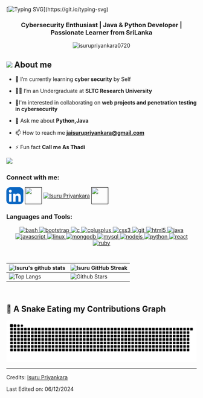 
[![Typing SVG](https://readme-typing-svg.herokuapp.com?size=30&color=F7BC4A&lines=Hi+there!%F0%9F%91%8B;I'm+Isuru+Priyankara...;Welcome+to+my+profile!)](https://git.io/typing-svg)

<h3 align="center">Cybersecurity Enthusiast | Java & Python Developer | Passionate Learner from SriLanka</h3>

<p align="center"> <img src="https://komarev.com/ghpvc/?username=isurupriyankara0720&label=Profile%20views&color=0e75b6&style=flat" alt="isurupriyankara0720" /> </p>





## <picture><img src = "https://raw.githubusercontent.com/7oSkaaa/7oSkaaa/refs/heads/main/Images/about_me.gif" width = 50px></picture> **About me**


- 🌱 I’m currently learning **cyber security** by Self

- 🧑‍🎓 I’m an Undergraduate at **SLTC Research University**

- 👯I'm interested in collaborating on **web projects and penetration testing in cybersecurity**

- 💬 Ask me about **Python,Java**

- 📫 How to reach me **jaisurupriyankara@gmail.com**

- ⚡ Fun fact **Call me As Thadi**


![](https://github.com/vikumkbv/vikumkbv/blob/master/icons/header_.png)








<h3 align="left">Connect with me:</h3>

<a href="https://www.linkedin.com/in/isuru-priyankara/" target="blank"><img align="center" src="https://github.com/tandpfun/skill-icons/blob/main/icons/LinkedIn.svg" alt="isurupriyankara" height="45" width="45" /></a>
<a href="" target="blank"><img align="center" src="https://www.edigitalagency.com.au/wp-content/uploads/new-Instagram-icon-png-full-colour.png" alt="" height="45" width="45" /></a>
<a href="" target="blank"><img align="center" src="https://raw.githubusercontent.com/rahuldkjain/github-profile-readme-generator/master/src/images/icons/Social/facebook.svg" alt="Isuru Priyankara" height="45" width="45" /></a>
<a href="" target="blank"><img align="center" src="https://raw.githubusercontent.com/rahuldkjain/github-profile-readme-generator/master/src/images/icons/Social/stack-overflow.svg" alt="" height="45" width="45" /></a>





<h3 align="left">Languages and Tools:</h3>
<p align="center"> <a href="https://www.gnu.org/software/bash/" target="_blank" rel="noreferrer"> <img src="https://github.com/Scar1109/skill-icons/blob/main/icons/Bash-Dark.svg" alt="bash" width="50" height="50"/> </a> <a href="https://getbootstrap.com" target="_blank" rel="noreferrer"> <img src="https://github.com/Scar1109/skill-icons/blob/main/icons/Bootstrap.svg" alt="bootstrap" width="50" height="50"/> </a> <a href="https://www.cprogramming.com/" target="_blank" rel="noreferrer"> <img src="https://github.com/Scar1109/skill-icons/blob/main/icons/C.svg" alt="c" width="50" height="50"/> </a> <a href="https://www.w3schools.com/cpp/" target="_blank" rel="noreferrer"> <img src="https://github.com/Scar1109/skill-icons/blob/main/icons/CPP.svg" alt="cplusplus" width="50" height="50"/> </a> <a href="https://www.w3schools.com/css/" target="_blank" rel="noreferrer"> <img src="https://github.com/Scar1109/skill-icons/blob/main/icons/CSS.svg" alt="css3" width="50" height="50"/> </a> <a href="https://git-scm.com/" target="_blank" rel="noreferrer"> <img src="https://github.com/Scar1109/skill-icons/blob/main/icons/Git.svg" alt="git" width="50" height="50"/> </a> <a href="https://www.w3.org/html/" target="_blank" rel="noreferrer"> <img src="https://github.com/Scar1109/skill-icons/blob/main/icons/HTML.svg" alt="html5" width="50" height="50"/> </a> <a href="https://www.java.com" target="_blank" rel="noreferrer"> <img src="https://github.com/Scar1109/skill-icons/blob/main/icons/Java-Dark.svg" alt="java" width="50" height="50"/> </a> <a href="https://developer.mozilla.org/en-US/docs/Web/JavaScript" target="_blank" rel="noreferrer"> <img src="https://github.com/Scar1109/skill-icons/blob/main/icons/JavaScript.svg" alt="javascript" width="50" height="50"/> </a> <a href="https://www.linux.org/" target="_blank" rel="noreferrer"> <img src="https://github.com/Scar1109/skill-icons/blob/main/icons/Linux-Dark.svg" alt="linux" width="50" height="50"/> </a> <a href="https://www.mongodb.com/" target="_blank" rel="noreferrer"> <img src="https://github.com/Scar1109/skill-icons/blob/main/icons/MongoDB.svg" alt="mongodb" width="50" height="50"/> </a> <a href="https://www.mysql.com/" target="_blank" rel="noreferrer"> <img src="https://github.com/Scar1109/skill-icons/blob/main/icons/MySQL-Dark.svg" alt="mysql" width="50" height="50"/> </a> <a href="https://nodejs.org" target="_blank" rel="noreferrer"> <img src="https://github.com/Scar1109/skill-icons/blob/main/icons/NodeJS-Dark.svg" alt="nodejs" width="50" height="50"/> </a> <a href="https://www.python.org" target="_blank" rel="noreferrer"> <img src="https://github.com/Scar1109/skill-icons/blob/main/icons/Python-Dark.svg" alt="python" width="50" height="50"/> </a> <a href="https://reactjs.org/" target="_blank" rel="noreferrer"> <img src="https://github.com/Scar1109/skill-icons/blob/main/icons/React-Dark.svg" alt="react" width="50" height="50"/> </a> <a href="https://www.ruby-lang.org/en/" target="_blank" rel="noreferrer"> <img src="https://github.com/Scar1109/skill-icons/blob/main/icons/Ruby.svg" alt="ruby" width="50" height="50"/> </a> </p>

<br>

| ![Isuru's github stats](https://github-readme-stats.vercel.app/api?username=IsuruPriyankara0720&show_icons=true&theme=tokyonight) | ![Isuru GitHub Streak](https://github-readme-streak-stats.herokuapp.com/?user=IsuruPriyankara0720&theme=tokyonight) |
| --- | --- |
| ![Top Langs](https://github-readme-stats.vercel.app/api/top-langs/?username=IsuruPriyankara0720&theme=tokyonight) | ![Github Stars](https://github-readme-stats.vercel.app/api?username=IsuruPriyankara0720&show_icons=true&locale=en&count_private=true&hide_rank=true&custom_title=My%20GitHub%20Stats&disable_animations=true&theme=tokyonight) |




<br>


## 🐍 A Snake Eating my Contributions Graph
	
<p align = "center">
	<img src = "https://github.com/7oSkaaa/7oSkaaa/blob/output/github-contribution-grid-snake.svg?" alt = "Snake Game"/>
</p>

-----
Credits: [Isuru Priyankara](https:/IsuruPriyankara0720)

Last Edited on: 06/12/2024
